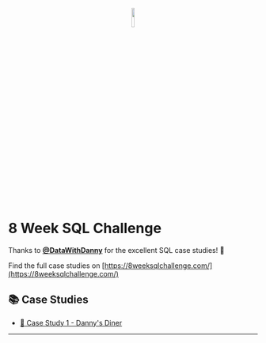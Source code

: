 <p align="center" width="100%">
    <img width="10%" src="https://8weeksqlchallenge.com/images/data-with-danny-logo.png">
</p>

# 8 Week SQL Challenge

Thanks to [**@DataWithDanny**](https://www.datawithdanny.com/) for the excellent SQL case studies! 👋

Find the full case studies on [https://8weeksqlchallenge.com/](https://8weeksqlchallenge.com/)

## :books: Case Studies

- [:ramen: Case Study 1 - Danny's Diner](/https://github.com/Monikayadav1999/8-Week-SQL-Challenge/tree/main/Case%20Study%201%20-%20Danny%20Diner%20Challenge/)

  
---
